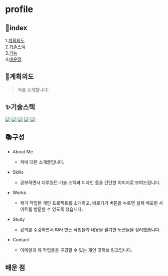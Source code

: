 # profile

## 📃index

1.[계획의도](#계획의도)  
2.[기술스택](#기술스택)  
3.[기능](#기능)  
4.[배운점](#배운-점)

## 🎯계획의도

> 저를 소개합니다!

## ✨기술스택

<img src="https://img.shields.io/badge/html5-E34F26?style=for-the-badge&logo=html5&logoColor=white"> <img src="https://img.shields.io/badge/css-1572B6?style=for-the-badge&logo=css3&logoColor=white"> <img src="https://img.shields.io/badge/javascript-F7DF1E?style=for-the-badge&logo=javascript&logoColor=black"> <img src="https://img.shields.io/badge/Visual Studio-5C2D91?style=flat-square&logo=Visual Studio&logoColor=white"/> <img src="https://img.shields.io/badge/github-181717?style=for-the-badge&logo=github&logoColor=white">

## 📚구성

- About Me

  - 저에 대한 소개글입니다.

- Skills

  - 공부하면서 다루었던 기술 스택과 디자인 툴을 간단한 이미지로 보여드립니다.

- Works

  - 제가 작업한 개인 프로젝트를 소개하고, 바로가기 버튼을 누르면 실제 배포된 사이트를 방문할 수 있도록 했습니다.

- Study

  - 강의를 수강하면서 따라 만든 작업물과 내용을 필기한 노션들을 정리했습니다.

- Contact

  - 이메일과 제 작업물을 구경할 수 있는 개인 깃허브 링크입니다.

## 배운 점
